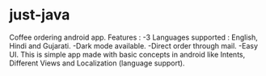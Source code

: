 # just-java
Coffee ordering android app.
Features : 
  -3 Languages supported : English, Hindi and Gujarati.
  -Dark mode available.
  -Direct order through mail.
  -Easy UI.
This is simple app made with basic concepts in android like Intents, Different Views and Localization (language support).
